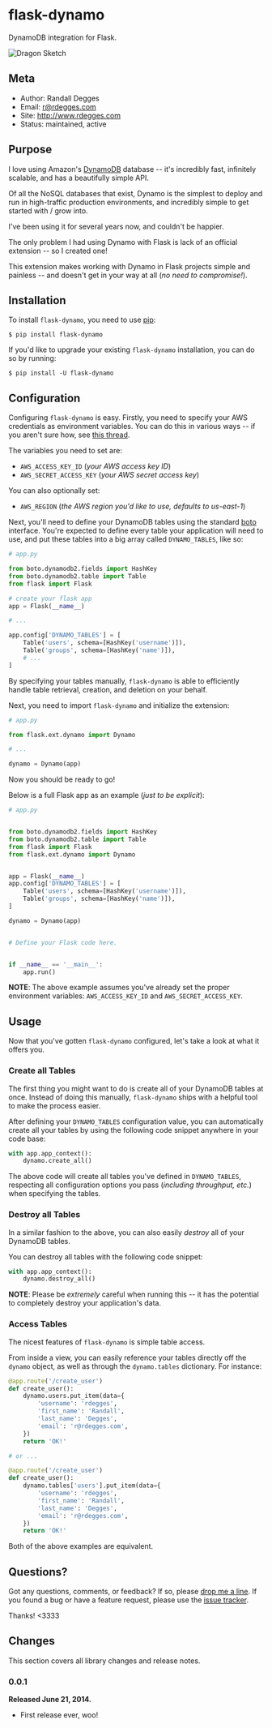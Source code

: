 # flask-dynamo

DynamoDB integration for Flask.


![Dragon Sketch][]


## Meta

- Author: Randall Degges
- Email: r@rdegges.com
- Site: http://www.rdegges.com
- Status: maintained, active


## Purpose

I love using Amazon's [DynamoDB][] database -- it's incredibly fast, infinitely
scalable, and has a beautifully simple API.

Of all the NoSQL databases that exist, Dynamo is the simplest to deploy and run
in high-traffic production environments, and incredibly simple to get started
with / grow into.

I've been using it for several years now, and couldn't be happier.

The only problem I had using Dynamo with Flask is lack of an official extension
-- so I created one!

This extension makes working with Dynamo in Flask projects simple and painless
-- and doesn't get in your way at all (*no need to compromise!*).


## Installation

To install `flask-dynamo`, you need to use [pip][]:

```console
$ pip install flask-dynamo
```

If you'd like to upgrade your existing `flask-dynamo` installation, you can do
so by running:

```console
$ pip install -U flask-dynamo
```


## Configuration

Configuring `flask-dynamo` is easy.  Firstly, you need to specify your AWS
credentials as environment variables.  You can do this in various ways -- if
you aren't sure how, see [this thread][].

The variables you need to set are:

- `AWS_ACCESS_KEY_ID` (*your AWS access key ID*)
- `AWS_SECRET_ACCESS_KEY` (*your AWS secret access key*)

You can also optionally set:

- `AWS_REGION` (*the AWS region you'd like to use, defaults to us-east-1*)

Next, you'll need to define your DynamoDB tables using the standard [boto][]
interface.  You're expected to define every table your application will need to
use, and put these tables into a big array called `DYNAMO_TABLES`, like so:

```python
# app.py

from boto.dynamodb2.fields import HashKey
from boto.dynamodb2.table import Table
from flask import Flask

# create your flask app
app = Flask(__name__)

# ...

app.config['DYNAMO_TABLES'] = [
    Table('users', schema=[HashKey('username')]),
    Table('groups', schema=[HashKey('name')]),
    # ...
]
```

By specifying your tables manually, `flask-dynamo` is able to efficiently handle
table retrieval, creation, and deletion on your behalf.

Next, you need to import `flask-dynamo` and initialize the extension:

```python
# app.py

from flask.ext.dynamo import Dynamo

# ...

dynamo = Dynamo(app)
```

Now you should be ready to go!

Below is a full Flask app as an example (*just to be explicit*):

```python
# app.py


from boto.dynamodb2.fields import HashKey
from boto.dynamodb2.table import Table
from flask import Flask
from flask.ext.dynamo import Dynamo


app = Flask(__name__)
app.config['DYNAMO_TABLES'] = [
    Table('users', schema=[HashKey('username')]),
    Table('groups', schema=[HashKey('name')]),
]

dynamo = Dynamo(app)


# Define your Flask code here.


if __name__ == '__main__':
    app.run()
```

**NOTE**: The above example assumes you've already set the proper environment
variables: `AWS_ACCESS_KEY_ID` and `AWS_SECRET_ACCESS_KEY`.


## Usage

Now that you've gotten `flask-dynamo` configured, let's take a look at what it
offers you.


### Create all Tables

The first thing you might want to do is create all of your DynamoDB tables at
once.  Instead of doing this manually, `flask-dynamo` ships with a helpful tool
to make the process easier.

After defining your `DYNAMO_TABLES` configuration value, you can automatically
create all your tables by using the following code snippet anywhere in your
code base:

```python
with app.app_context():
    dynamo.create_all()
```

The above code will create all tables you've defined in `DYNAMO_TABLES`,
respecting all configuration options you pass (*including throughput, etc.*)
when specifying the tables.


### Destroy all Tables

In a similar fashion to the above, you can also easily *destroy* all of your
DynamoDB tables.

You can destroy all tables with the following code snippet:

```python
with app.app_context():
    dynamo.destroy_all()
```

**NOTE**: Please be *extremely* careful when running this -- it has the
potential to completely destroy your application's data.


### Access Tables

The nicest features of `flask-dynamo` is simple table access.

From inside a view, you can easily reference your tables directly off the
`dynamo` object, as well as through the `dynamo.tables` dictionary.  For
instance:

```python
@app.route('/create_user')
def create_user():
    dynamo.users.put_item(data={
        'username': 'rdegges',
        'first_name': 'Randall',
        'last_name': 'Degges',
        'email': 'r@rdegges.com',
    })
    return 'OK!'

# or ...

@app.route('/create_user')
def create_user():
    dynamo.tables['users'].put_item(data={
        'username': 'rdegges',
        'first_name': 'Randall',
        'last_name': 'Degges',
        'email': 'r@rdegges.com',
    })
    return 'OK!'
```

Both of the above examples are equivalent.


## Questions?

Got any questions, comments, or feedback?  If so, please [drop me a line][].  If
you found a bug or have a feature request, please use the [issue tracker][].

Thanks!  &lt;3333


## Changes

This section covers all library changes and release notes.


### 0.0.1

**Released June 21, 2014.**

- First release ever, woo!


  [Dragon Sketch]: https://github.com/rdegges/flask-dynamo/raw/master/assets/dragon-sketch.jpg "Dragon Sketch"
  [DynamoDB]: http://aws.amazon.com/dynamodb/ "DynamoDB"
  [pip]: http://pip.readthedocs.org/en/latest/ "pip"
  [this thread]: http://stackoverflow.com/questions/5971312/how-to-set-environment-variables-in-python "How to Set Environment Variables in Python"
  [boto]: http://boto.readthedocs.org/en/latest/dynamodb2_tut.html "Boto DynamoDB"
  [drop me a line]: mailto:r@rdegges.com
  [issue tracker]: https://github.com/rdegges/flask-dynamo/issues "Flask-Dynamo Issue Tracker"
